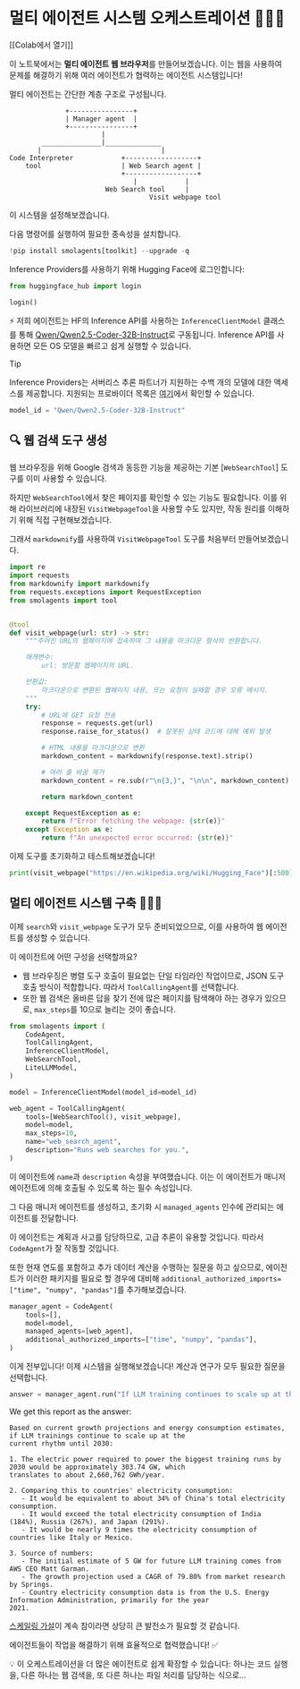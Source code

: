 # 멀티 에이전트 시스템 오케스트레이션 🤖🤝🤖

[[Colab에서 열기]]

이 노트북에서는 **멀티 에이전트 웹 브라우저**를 만들어보겠습니다. 이는 웹을 사용하여 문제를 해결하기 위해 여러 에이전트가 협력하는 에이전트 시스템입니다!

멀티 에이전트는 간단한 계층 구조로 구성됩니다.

```
              +----------------+
              | Manager agent  |
              +----------------+
                       |
        _______________|______________
       |                              |
Code Interpreter            +------------------+
    tool                    | Web Search agent |
                            +------------------+
                               |            |
                        Web Search tool     |
                                   Visit webpage tool
```
이 시스템을 설정해보겠습니다. 

다음 명령어를 실행하여 필요한 종속성을 설치합니다.

```py
!pip install smolagents[toolkit] --upgrade -q
```

Inference Providers를 사용하기 위해 Hugging Face에 로그인합니다:

```py
from huggingface_hub import login

login()
```

⚡️ 저희 에이전트는 HF의 Inference API를 사용하는 `InferenceClientModel` 클래스를 통해 [Qwen/Qwen2.5-Coder-32B-Instruct](https://huggingface.co/Qwen/Qwen2.5-Coder-32B-Instruct)로 구동됩니다. Inference API를 사용하면 모든 OS 모델을 빠르고 쉽게 실행할 수 있습니다.

> [!TIP]
> Inference Providers는 서버리스 추론 파트너가 지원하는 수백 개의 모델에 대한 액세스를 제공합니다. 지원되는 프로바이더 목록은 [여기](https://huggingface.co/docs/inference-providers/index)에서 확인할 수 있습니다.

```py
model_id = "Qwen/Qwen2.5-Coder-32B-Instruct"
```

## 🔍 웹 검색 도구 생성

웹 브라우징을 위해 Google 검색과 동등한 기능을 제공하는 기본 [`WebSearchTool`] 도구를 이미 사용할 수 있습니다.

하지만 `WebSearchTool`에서 찾은 페이지를 확인할 수 있는 기능도 필요합니다.
이를 위해 라이브러리에 내장된 `VisitWebpageTool`을 사용할 수도 있지만, 작동 원리를 이해하기 위해 직접 구현해보겠습니다.

그래서 `markdownify`를 사용하여 `VisitWebpageTool` 도구를 처음부터 만들어보겠습니다.

```py
import re
import requests
from markdownify import markdownify
from requests.exceptions import RequestException
from smolagents import tool


@tool
def visit_webpage(url: str) -> str:
    """주어진 URL의 웹페이지에 접속하여 그 내용을 마크다운 형식의 반환합니다.

    매개변수:
        url: 방문할 웹페이지의 URL.

    반환값:
        마크다운으로 변환된 웹페이지 내용, 또는 요청이 실패할 경우 오류 메시지.
    """
    try:
        # URL에 GET 요청 전송
        response = requests.get(url)
        response.raise_for_status()  # 잘못된 상태 코드에 대해 예외 발생

        # HTML 내용을 마크다운으로 변환
        markdown_content = markdownify(response.text).strip()

        # 여러 줄 바꿈 제거
        markdown_content = re.sub(r"\n{3,}", "\n\n", markdown_content)

        return markdown_content

    except RequestException as e:
        return f"Error fetching the webpage: {str(e)}"
    except Exception as e:
        return f"An unexpected error occurred: {str(e)}"
```

이제 도구를 초기화하고 테스트해보겠습니다!

```py
print(visit_webpage("https://en.wikipedia.org/wiki/Hugging_Face")[:500])
```

## 멀티 에이전트 시스템 구축 🤖🤝🤖

이제 `search`와 `visit_webpage` 도구가 모두 준비되었으므로, 이를 사용하여 웹 에이전트를 생성할 수 있습니다.

이 에이전트에 어떤 구성을 선택할까요?
- 웹 브라우징은 병렬 도구 호출이 필요없는 단일 타임라인 작업이므로, JSON 도구 호출 방식이 적합합니다. 따라서 `ToolCallingAgent`를 선택합니다.
- 또한 웹 검색은 올바른 답을 찾기 전에 많은 페이지를 탐색해야 하는 경우가 있으므로, `max_steps`를 10으로 늘리는 것이 좋습니다.

```py
from smolagents import (
    CodeAgent,
    ToolCallingAgent,
    InferenceClientModel,
    WebSearchTool,
    LiteLLMModel,
)

model = InferenceClientModel(model_id=model_id)

web_agent = ToolCallingAgent(
    tools=[WebSearchTool(), visit_webpage],
    model=model,
    max_steps=10,
    name="web_search_agent",
    description="Runs web searches for you.",
)
```

이 에이전트에 `name`과 `description` 속성을 부여했습니다. 이는 이 에이전트가 매니저 에이전트에 의해 호출될 수 있도록 하는 필수 속성입니다.

그 다음 매니저 에이전트를 생성하고, 초기화 시 `managed_agents` 인수에 관리되는 에이전트를 전달합니다.

이 에이전트는 계획과 사고를 담당하므로, 고급 추론이 유용할 것입니다. 따라서 `CodeAgent`가 잘 작동할 것입니다.

또한 현재 연도를 포함하고 추가 데이터 계산을 수행하는 질문을 하고 싶으므로, 에이전트가 이러한 패키지를 필요로 할 경우에 대비해 `additional_authorized_imports=["time", "numpy", "pandas"]`를 추가해보겠습니다.

```py
manager_agent = CodeAgent(
    tools=[],
    model=model,
    managed_agents=[web_agent],
    additional_authorized_imports=["time", "numpy", "pandas"],
)
```

이게 전부입니다! 이제 시스템을 실행해보겠습니다! 계산과 연구가 모두 필요한 질문을 선택합니다.

```py
answer = manager_agent.run("If LLM training continues to scale up at the current rhythm until 2030, what would be the electric power in GW required to power the biggest training runs by 2030? What would that correspond to, compared to some countries? Please provide a source for any numbers used.")
```

We get this report as the answer:
```
Based on current growth projections and energy consumption estimates, if LLM trainings continue to scale up at the 
current rhythm until 2030:

1. The electric power required to power the biggest training runs by 2030 would be approximately 303.74 GW, which 
translates to about 2,660,762 GWh/year.

2. Comparing this to countries' electricity consumption:
   - It would be equivalent to about 34% of China's total electricity consumption.
   - It would exceed the total electricity consumption of India (184%), Russia (267%), and Japan (291%).
   - It would be nearly 9 times the electricity consumption of countries like Italy or Mexico.

3. Source of numbers:
   - The initial estimate of 5 GW for future LLM training comes from AWS CEO Matt Garman.
   - The growth projection used a CAGR of 79.80% from market research by Springs.
   - Country electricity consumption data is from the U.S. Energy Information Administration, primarily for the year 
2021.
```

[스케일링 가설](https://gwern.net/scaling-hypothesis)이 계속 참이라면 상당히 큰 발전소가 필요할 것 같습니다.

에이전트들이 작업을 해결하기 위해 효율적으로 협력했습니다! ✅

💡 이 오케스트레이션을 더 많은 에이전트로 쉽게 확장할 수 있습니다: 하나는 코드 실행을, 다른 하나는 웹 검색을,  또 다른 하나는 파일 처리를 담당하는 식으로...
